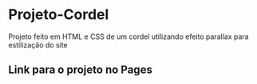 # Projeto-Cordel
 Projeto feito em HTML e CSS de um cordel utilizando efeito parallax para estilização do site
<h2>Link para o projeto no Pages</h2>
